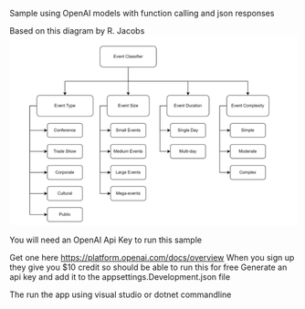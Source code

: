 Sample using OpenAI models with function calling and json responses

Based on this diagram by R. Jacobs
![Event Classification](https://github.com/vin-bush/EventClassifier/blob/main/eventClassification.png?raw=true "Event Classification")

You will need an OpenAI Api Key to run this sample

Get one here https://platform.openai.com/docs/overview
When you sign up they give you $10 credit so should be able to run this for free
Generate an api key and add it to the appsettings.Development.json file

The run the app using visual studio or dotnet commandline
